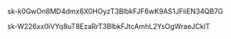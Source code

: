 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

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